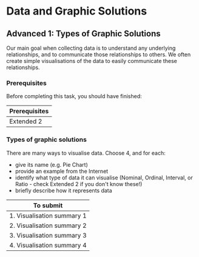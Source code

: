 # Data and Graphic Solutions

## Advanced 1: Types of Graphic Solutions

Our main goal when collecting data is to understand any underlying relationships, and to communicate those relationships to others.
We often create simple visualisations of the data to easily communicate these relationships.

### Prerequisites

Before completing this task, you should have finished:

| Prerequisites |
|---|
| Extended 2 |

### Types of graphic solutions

There are many ways to visualise data. Choose 4, and for each:

- give its name (e.g. Pie Chart)
- provide an example from the Internet
- identify what type of data it can visualise (Nominal, Ordinal, Interval, or Ratio - check Extended 2 if you don't know these!)
- briefly describe how it represents data

| To submit |
|---|
| 1. Visualisation summary 1 |
| 2. Visualisation summary 2 |
| 3. Visualisation summary 3 |
| 4. Visualisation summary 4 |
